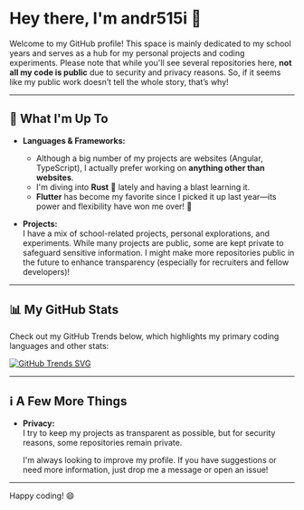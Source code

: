 # Hey there, I'm **andr515i** 👋

Welcome to my GitHub profile! This space is mainly dedicated to my school years and serves as a hub for my personal projects and coding experiments. Please note that while you'll see several repositories here, **not all my code is public** due to security and privacy reasons. So, if it seems like my public work doesn’t tell the whole story, that’s why!

---

## 🚀 What I'm Up To

- **Languages & Frameworks:**  
  - Although a big number of my projects are websites (Angular, TypeScript), I actually prefer working on **anything other than websites**.
  - I'm diving into **Rust** 🦀 lately and having a blast learning it.
  - **Flutter** has become my favorite since I picked it up last year—its power and flexibility have won me over! 💙

- **Projects:**  
  I have a mix of school-related projects, personal explorations, and experiments. While many projects are public, some are kept private to safeguard sensitive information. I might make more repositories public in the future to enhance transparency (especially for recruiters and fellow developers)!

---

## 📊 My GitHub Stats

Check out my GitHub Trends below, which highlights my primary coding languages and other stats:

[![GitHub Trends SVG](https://api.githubtrends.io/user/svg/andr515i/langs?width=800)](https://githubtrends.io)

---

## ℹ️ A Few More Things

- **Privacy:**  
  I try to keep my projects as transparent as possible, but for security reasons, some repositories remain private.

  I'm always looking to improve my profile. If you have suggestions or need more information, just drop me a message or open an issue!

---

Happy coding! 😄
